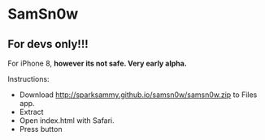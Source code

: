 # SamSn0w
## For devs only!!!

For iPhone 8, **however its not safe. Very early alpha.**

Instructions:

* Download http://sparksammy.github.io/samsn0w/samsn0w.zip to Files app.
* Extract
* Open index.html with Safari.
* Press button
